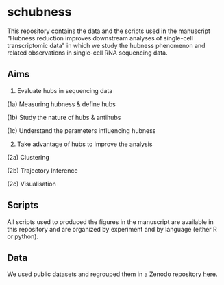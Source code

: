 schubness
====

This repository contains the data and the scripts used in the manuscript "Hubness reduction improves downstream analyses of single-cell transcriptomic data" in which we study the hubness phenomenon and related observations in single-cell RNA sequencing data.


Aims
-----------
1. Evaluate hubs in sequencing data

(1a) Measuring hubness & define hubs

(1b) Study the nature of hubs & antihubs

(1c) Understand the parameters influencing hubness

2. Take advantage of hubs to improve the analysis

(2a) Clustering

(2b) Trajectory Inference

(2c) Visualisation


Scripts
-----------
All scripts used to produced the figures in the manuscript are available in this repository and are organized by experiment and by language (either R or python).


 Data
-----------
We used public datasets and regrouped them in a Zenodo repository [here](https://zenodo.org/deposit?page=1&size=20).


